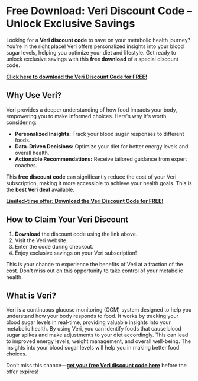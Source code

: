 # Free Download: Veri Discount Code – Unlock Exclusive Savings

Looking for a **Veri discount code** to save on your metabolic health journey? You're in the right place! Veri offers personalized insights into your blood sugar levels, helping you optimize your diet and lifestyle. Get ready to unlock exclusive savings with this **free download** of a special discount code.

[**Click here to download the Veri Discount Code for FREE!**](https://udemywork.com/veri-discount-code)

## Why Use Veri?

Veri provides a deeper understanding of how food impacts your body, empowering you to make informed choices. Here's why it's worth considering:

*   **Personalized Insights:** Track your blood sugar responses to different foods.
*   **Data-Driven Decisions:** Optimize your diet for better energy levels and overall health.
*   **Actionable Recommendations:** Receive tailored guidance from expert coaches.

This **free discount code** can significantly reduce the cost of your Veri subscription, making it more accessible to achieve your health goals. This is the **best Veri deal** available.

[**Limited-time offer: Download the Veri Discount Code for FREE!**](https://udemywork.com/veri-discount-code)

## How to Claim Your Veri Discount

1.  **Download** the discount code using the link above.
2.  Visit the Veri website.
3.  Enter the code during checkout.
4.  Enjoy exclusive savings on your Veri subscription!

This is your chance to experience the benefits of Veri at a fraction of the cost. Don't miss out on this opportunity to take control of your metabolic health.

## What is Veri?

Veri is a continuous glucose monitoring (CGM) system designed to help you understand how your body responds to food. It works by tracking your blood sugar levels in real-time, providing valuable insights into your metabolic health. By using Veri, you can identify foods that cause blood sugar spikes and make adjustments to your diet accordingly. This can lead to improved energy levels, weight management, and overall well-being. The insights into your blood sugar levels will help you in making better food choices.

Don’t miss this chance—**[get your free Veri discount code here](https://udemywork.com/veri-discount-code)** before the offer expires!

